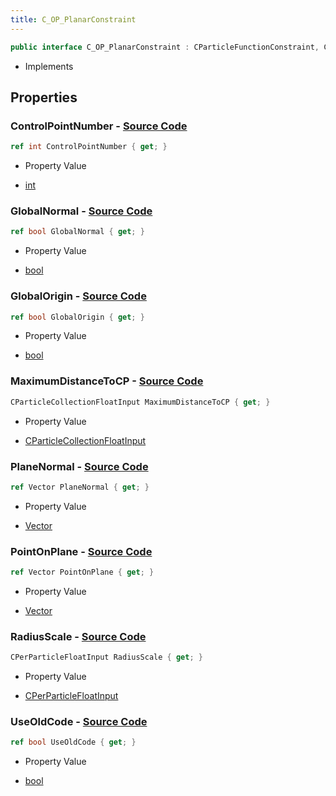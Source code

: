 ```yaml
---
title: C_OP_PlanarConstraint
---
```


```csharp
public interface C_OP_PlanarConstraint : CParticleFunctionConstraint, CParticleFunction, ISchemaClass<CParticleFunction>, ISchemaClass<CParticleFunctionConstraint>, ISchemaClass<C_OP_PlanarConstraint>, ISchemaField, ISchemaClass, INativeHandle
```

- Implements

## Properties

### **ControlPointNumber** - [Source Code](https://github.com/swiftly-solution/swiftlys2/blob/main/managed/src/SwiftlyS2.Generated/Schemas/Interfaces/C_OP_PlanarConstraint.cs#L20)

```csharp
ref int ControlPointNumber { get; }
```

- Property Value

- [int](https://learn.microsoft.com/dotnet/api/system.int32)

### **GlobalNormal** - [Source Code](https://github.com/swiftly-solution/swiftlys2/blob/main/managed/src/SwiftlyS2.Generated/Schemas/Interfaces/C_OP_PlanarConstraint.cs#L24)

```csharp
ref bool GlobalNormal { get; }
```

- Property Value

- [bool](https://learn.microsoft.com/dotnet/api/system.boolean)

### **GlobalOrigin** - [Source Code](https://github.com/swiftly-solution/swiftlys2/blob/main/managed/src/SwiftlyS2.Generated/Schemas/Interfaces/C_OP_PlanarConstraint.cs#L22)

```csharp
ref bool GlobalOrigin { get; }
```

- Property Value

- [bool](https://learn.microsoft.com/dotnet/api/system.boolean)

### **MaximumDistanceToCP** - [Source Code](https://github.com/swiftly-solution/swiftlys2/blob/main/managed/src/SwiftlyS2.Generated/Schemas/Interfaces/C_OP_PlanarConstraint.cs#L28)

```csharp
CParticleCollectionFloatInput MaximumDistanceToCP { get; }
```

- Property Value

- [CParticleCollectionFloatInput](/docs/api/shared/schemadefinitions/cparticlecollectionfloatinput)

### **PlaneNormal** - [Source Code](https://github.com/swiftly-solution/swiftlys2/blob/main/managed/src/SwiftlyS2.Generated/Schemas/Interfaces/C_OP_PlanarConstraint.cs#L18)

```csharp
ref Vector PlaneNormal { get; }
```

- Property Value

- [Vector](/docs/api/shared/natives/vector)

### **PointOnPlane** - [Source Code](https://github.com/swiftly-solution/swiftlys2/blob/main/managed/src/SwiftlyS2.Generated/Schemas/Interfaces/C_OP_PlanarConstraint.cs#L16)

```csharp
ref Vector PointOnPlane { get; }
```

- Property Value

- [Vector](/docs/api/shared/natives/vector)

### **RadiusScale** - [Source Code](https://github.com/swiftly-solution/swiftlys2/blob/main/managed/src/SwiftlyS2.Generated/Schemas/Interfaces/C_OP_PlanarConstraint.cs#L26)

```csharp
CPerParticleFloatInput RadiusScale { get; }
```

- Property Value

- [CPerParticleFloatInput](/docs/api/shared/schemadefinitions/cperparticlefloatinput)

### **UseOldCode** - [Source Code](https://github.com/swiftly-solution/swiftlys2/blob/main/managed/src/SwiftlyS2.Generated/Schemas/Interfaces/C_OP_PlanarConstraint.cs#L30)

```csharp
ref bool UseOldCode { get; }
```

- Property Value

- [bool](https://learn.microsoft.com/dotnet/api/system.boolean)

